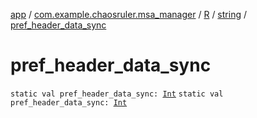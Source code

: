 [app](../../../index.md) / [com.example.chaosruler.msa_manager](../../index.md) / [R](../index.md) / [string](index.md) / [pref_header_data_sync](.)

# pref_header_data_sync

`static val pref_header_data_sync: `[`Int`](https://kotlinlang.org/api/latest/jvm/stdlib/kotlin/-int/index.html)
`static val pref_header_data_sync: `[`Int`](https://kotlinlang.org/api/latest/jvm/stdlib/kotlin/-int/index.html)